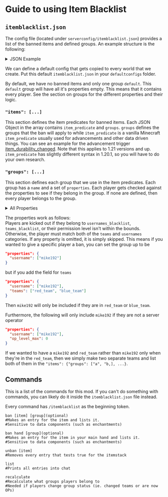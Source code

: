 # Guide to using Item Blacklist

## `itemblacklist.json`

The config file (located under `serverconfig/itemblacklist.json`) provides
a list of the banned items and defined groups. An example structure is the 
following:

<details><summary>JSON Example</summary>

```json
{
  "items": [
    {
      "item_predicate": {
        "items": "minecraft:lingering_potion",
        "components": {
          "minecraft:potion_contents": {
            "potion": "minecraft:harming"
          }
        }
      },
      "groups": [
        "default"
      ]
    },
    {
      "item_predicate": {
        "items": "minecraft:rabbit"
      },
      "groups": [
        "red"
      ]
    }
  ],
  "groups": [
    {
      "name": "default",
      "properties": {}
    },
    {
      "name": "red",
      "properties": {
        "teams": [
          "red"
        ],
        "op_level_min": 3,
        "usernames": [
          "Dev"
        ]
      }
    }
  ]
}
```

</details>

We can define a default config that gets copied to every world that we
create. Put this default `itemblacklist.json` in your `defaultconfigs`
folder.

By default, we have no banned items and only one group `default`.
This `default` group will have all it's properties empty. This means
that it contains every player. See the section on groups for the 
different properties and their logic.

### `"items": [...]`

This section defines the item predicates for banned items. 
Each JSON Object in the array contains `item_predicate` and `groups`.
`groups` defines the groups that the ban will apply to while `item_predicate`
is a vanilla Minecraft `item_predicate` usually used for advancements and
other data driven things. You can see an example for the advancement
trigger [item_durability_changed](https://minecraft.wiki/w/Advancement_definition#minecraft:item_durability_changed).
Note that this applies to 1.21 versions and up. `item_predicate` has slightly different syntax in 1.20.1, so
you will have to do your own research.

### `"groups": [...]`

This section defines each group that we use in the item predicates. Each group
has a `name` and a set of `properties`. Each player gets checked against the 
properties to see if they belong in the group. If none are defined, then every player
belongs to the group.

<details><summary>All Properties</summary>

- `op_level_min`(Integer): Player has permission level of at least this value
- `op_level_max`(Integer): Player has permission level at most this value
- `usernames`(List of strings): Players with these usernames
- `usernames_blacklist`(List of strings): Never include these players
- `teams`(List of strings): Include players on these teams
- `teams_blacklist`(List of strings): Never include players on these teams

</details>

The properties work as follows:  
Players are kicked out if they belong to `usernames_blacklist`, `teams_blacklist`, 
or their permission level isn't within the bounds. Otherwise, the player must match both of the
`teams` and `usernames` categories. If any property is omitted, it is simply skipped. 
This means if you wanted to give a specific player a ban, you can set the group up to be
```json
"properties": {
  "username": ["mike192"]
}
```

but if you add the field for `teams`
```json
"properties": {
  "username": ["mike192"],
  "teams": ["red_team", "blue_team"]
}
```

Then `mike192` will only be included if they are in `red_team` or `blue_team`.

Furthermore, the following will only include `mike192` if they are not a server operator
```json
"properties": {
  "username": ["mike192"],
  "op_level_max": 0
}
```

If we wanted to have a `mike192` and `red_team` rather than `mike192` only when
they're in the `red_team`, then we simply make two separate teams and list both
of them in the `"items": {"groups": ["a", "b,], ...}`.

## Commands

This is a list of the commands for this mod. If you can't do something with commands,
you can likely do it inside the `itemblacklist.json` file instead. 

Every command has `/itemblacklist` as the beginning token.

```
ban [item] [group](optional) 
#Makes an entry for the item and lists it. 
#Sensitive to data components (such as enchantments)

ban hand [group](optional)
#Makes an entry for the item in your main hand and lists it. 
#Sensitive to data components (such as enchantments)

unban [item]
#Removes every entry that tests true for the itemstack

list
#Prints all entries into chat

recalculate
#Recalculate what groups players belong to
#Needed if players change group status (ie. changed teams or are now OPs)
```
